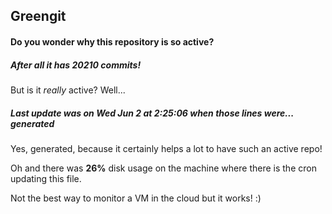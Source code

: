 ## Greengit

#### Do you wonder why this repository is so active?

##### After all it has 20210 commits!

But is it *really* active? Well...

##### Last update was on Wed Jun 2 at 2:25:06 when those lines were... generated

Yes, generated, because it certainly helps a lot to have such an active repo!

Oh and there was **26%** disk usage on the machine
where there is the cron updating this file.

Not the best way to monitor a VM in the cloud but it works! :)
